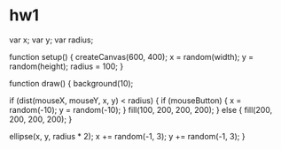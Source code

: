 # hw1
var x;
var y;
var radius;

function setup() {
  createCanvas(600, 400);
  x = random(width);
  y = random(height);
  radius = 100;
}

function draw() {
  background(10);

  if (dist(mouseX, mouseY, x, y) < radius) {
    if (mouseButton) {
      x = random(-10);
      y = random(-10);
    }
    fill(100, 200, 200, 200);
  }
  else {
    fill(200, 200, 200, 200);
  }

  ellipse(x, y, radius * 2);
  x += random(-1, 3);
  y += random(-1, 3);
}
